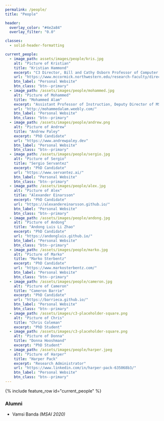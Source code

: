 ```yaml
---
permalink: /people/
title: "People"

header:
  overlay_color: "#4e2a84"
  overlay_filter: "0.0"

classes:
  - solid-header-formatting

current_people:
  - image_path: assets/images/people/kris.jpg
    alt: "Picture of Kristian"
    title: "Kristian Hammond"
    excerpt: "C3 Director, Bill and Cathy Osborn Professor of Computer Science"
    url: "https://www.mccormick.northwestern.edu/research-faculty/directory/profiles/hammond-kristian.html"
    btn_label: "Personal Website"
    btn_class: "btn--primary"
  - image_path: /assets/images/people/mohammed.jpg
    alt: "Picture of Mohammed"
    title: "Mohammed Alam"
    excerpt: "Assistant Professor of Instruction, Deputy Director of MSAI"
    url: "http://mohammedalam.weebly.com/"
    btn_label: "Personal Website"
    btn_class: "btn--primary"
  - image_path: /assets/images/people/andrew.png
    alt: "Picture of Andrew"
    title: "Andrew Paley"
    excerpt: "PhD Candidate"
    url: "https://www.andrewpaley.dev"
    btn_label: "Personal Website"
    btn_class: "btn--primary"
  - image_path: /assets/images/people/sergio.jpg
    alt: "Picture of Sergio"
    title: "Sergio Servantez"
    excerpt: "PhD Candidate"
    url: "https://www.servantez.ai/"
    btn_label: "Personal Website"
    btn_class: "btn--primary"
  - image_path: /assets/images/people/alex.jpg
    alt: "Picture of Alex"
    title: "Alexander Einarsson"
    excerpt: "PhD Candidate"
    url: "https://alexandereinarsson.github.io/"
    btn_label: "Personal Website"
    btn_class: "btn--primary"
  - image_path: /assets/images/people/andong.jpg
    alt: "Picture of Andong"
    title: "Andong Luis Li Zhao"
    excerpt: "PhD Candidate"
    url: "https://andongluis.github.io/"
    btn_label: "Personal Website"
    btn_class: "btn--primary"
  - image_path: /assets/images/people/marko.jpg
    alt: "Picture of Marko"
    title: "Marko Sterbentz"
    excerpt: "PhD Candidate"
    url: "https://www.markosterbentz.com/"
    btn_label: "Personal Website"
    btn_class: "btn--primary"
  - image_path: /assets/images/people/cameron.jpg
    alt: "Picture of Cameron"
    title: "Cameron Barrie"
    excerpt: "PhD Candidate"
    url: "https://barrieca.github.io/"
    btn_label: "Personal Website"
    btn_class: "btn--primary"
  - image_path: /assets/images/c3-placeholder-square.png
    alt: "Picture of Chris"
    title: "Chris Coleman"
    excerpt: "PhD Student"
  - image_path: /assets/images/c3-placeholder-square.png
    alt: "Picture of Donna"
    title: "Donna Hooshmand"
    excerpt: "PhD Student"
  - image_path: /assets/images/people/harper.jpeg
    alt: "Picture of Harper"
    title: "Harper Pack"
    excerpt: "Research Administrator"
    url: "https://www.linkedin.com/in/harper-pack-635068b3/"
    btn_label: "Personal Website"
    btn_class: "btn--primary"
---
```


{% include feature_row id="current_people" %}

### Alumni
- Vamsi Banda *(MSAI 2020)*
